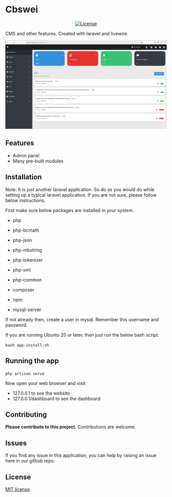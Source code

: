 # Cbswei

<p align="center">
<a href="https://packagist.org/packages/laravel/framework"><img src="https://poser.pugx.org/laravel/framework/license.svg" alt="License"></a>
</p>

CMS and other features. Created with laravel and livewire. 

![screenshot](dashboard-screenshot-1.png)

## Features

- Admin panel
- Many pre-built modules

## Installation

Note: It is just another laravel application. So do as you would do while setting
up a typical laravel application. If you are not sure, please follow below instructions.

First make sure below packages are installed in your system.

- php
- php-bcmath
- php-json
- php-mbstring
- php-tokenizer
- php-xml
- php-common

- composer
- npm
- mysql-server

If not already then, create a user in mysql. Remember this username and password. 

If you are running Ubuntu 20 or later, then just run the below bash script.

`bash app-install.sh`

## Running the app

`php artisan serve`

Now open your web browser and visit 
- 127.0.0.1 to see the website
- 127.0.0.1/dashboard to see the dashboard

## Contributing

__Please contribute to this project.__ Contributions are welcome.

## Issues

If you find any issue in this application, you can help by raising an issue
here in our github repo.

## License

[MIT license](https://opensource.org/licenses/MIT).
